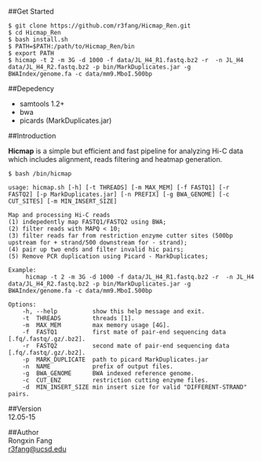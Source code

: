##Get Started     
```
$ git clone https://github.com/r3fang/Hicmap_Ren.git
$ cd Hicmap_Ren
$ bash install.sh
$ PATH=$PATH:/path/to/Hicmap_Ren/bin
$ export PATH
$ hicmap -t 2 -m 3G -d 1000 -f data/JL_H4_R1.fastq.bz2 -r  -n JL_H4 data/JL_H4_R2.fastq.bz2 -p bin/MarkDuplicates.jar -g BWAIndex/genome.fa -c data/mm9.MboI.500bp 
```

##Depedency
- samtools 1.2+
- bwa
- picards (MarkDuplicates.jar)

##Introduction

**Hicmap** is a simple but efficient and fast pipeline for analyzing Hi-C data which includes alignment, reads filtering and heatmap generation.

```
$ bash /bin/hicmap

usage: hicmap.sh [-h] [-t THREADS] [-m MAX_MEM] [-f FASTQ1] [-r FASTQ2] [-p MarkDuplicates.jar] [-n PREFIX] [-g BWA_GENOME] [-c CUT_SITES] [-m MIN_INSERT_SIZE]

Map and processing Hi-C reads
(1) indepedently map FASTQ1/FASTQ2 using BWA;
(2) filter reads with MAPQ < 10;
(3) filter reads far from restriction enzyme cutter sites (500bp upstream for + strand/500 downstream for - strand);
(4) pair up two ends and filter invalid hic pairs;
(5) Remove PCR duplication using Picard - MarkDuplicates;

Example:
	 hicmap -t 2 -m 3G -d 1000 -f data/JL_H4_R1.fastq.bz2 -r  -n JL_H4 data/JL_H4_R2.fastq.bz2 -p bin/MarkDuplicates.jar -g BWAIndex/genome.fa -c data/mm9.MboI.500bp 

Options:    
	-h, --help			show this help message and exit.
	-t  THREADS			threads [1].
	-m  MAX_MEM			max memory usage [4G].
	-f  FASTQ1			first mate of pair-end sequencing data [.fq/.fastq/.gz/.bz2].
	-r  FASTQ2			second mate of pair-end sequencing data [.fq/.fastq/.gz/.bz2].
	-p  MARK_DUPLICATE  path to picard MarkDuplicates.jar
	-n  NAME			prefix of output files.
	-g  BWA_GENOME		BWA indexed reference genome.
	-c  CUT_ENZ			restriction cutting enzyme files. 
	-d  MIN_INSERT_SIZE	min insert size for valid "DIFFERENT-STRAND" pairs.
```

##Version     
12.05-15

##Author     
Rongxin Fang    
r3fang@ucsd.edu
